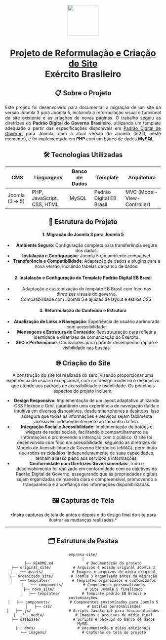 <p align="center">
<img src="https://camo.githubusercontent.com/3b58e34f4607c08fad1787cfed025ca8adae420722d089a630a89bc6e8c8f748/68747470733a2f2f692e696d6775722e636f6d2f75626c454e32682e706e67" height="100" data-canonical-src="https://i.imgur.com/ublEN2h.png" style="max-width: 100%;">


<div align="center">

<h1 tabindex="-1" class="heading-element" dir="auto">
  <a href="https://github.com/kaiogabs/project-svp-eb">Projeto de Reformulação e Criação de Site</a><br>Exército Brasileiro
</h1>


<div align="center">
  <h2>📋 Sobre o Projeto</h2>
</div>
<p align="justify">
Este projeto foi desenvolvido para documentar a migração de um site da versão Joomla 3 para Joomla 5, incluindo a reformulação visual e funcional do site existente e as criações de novas páginas. O trabalho seguiu as diretrizes do <strong>Padrão Digital do Governo Brasileiro</strong>, utilizando um template adequado a partir das especificações disponíveis em <a href="https://www.gov.br/ds/">Padrão Digital de Governo</a> para Joomla, com a atual versão do Joomla (5.2.0, neste momento), e foi implementado em <strong>PHP</strong> com um banco de dados <strong>MySQL</strong>.
</p>

<div align="center">

<h2> 🛠 Tecnologias Utilizadas</h2>

| CMS                | Linguagens                | Banco de Dados | Template                  | Arquitetura                |
|--------------------|---------------------------|----------------|---------------------------|-----------------------------|
| Joomla (3 ➔ 5)     | PHP, JavaScript, CSS, HTML | MySQL          | Padrão Digital EB Brasil   | MVC (Model-View-Controller) |

</div>

<h2> 📁 Estrutura do Projeto</h2>

#### 1. Migração do Joomla 3 para Joomla 5
   - **Ambiente Seguro**: Configuração completa para transferência segura dos dados.
   - **Instalação e Configuração**: Joomla 5 em ambiente compatível.
   - **Transferência e Compatibilidade**: Adaptação de dados e plugins para a nova versão, incluindo tabelas de banco de dados.

#### 2. Instalação e Configuração do Template Padrão Digital EB Brasil
   - Adaptação e customização do template EB Brasil com foco nas diretrizes visuais do governo.
   - Compatibilidade com Joomla 5 e ajustes de layout e estilos CSS.

#### 3. Reformulação do Conteúdo e Estrutura
   - **Atualização de Links e Navegação**: Experiência de usuário aprimorada com acessibilidade.
   - **Mensagens e Estrutura de Conteúdo**: Reestruturação para refletir a identidade e diretrizes de comunicação do Exército.
   - **SEO e Performance**: Otimizações para garantir desempenho rápido e visibilidade nas buscas.

<h2> 🌐 Criação do Site</h2>

A construção do site foi realizada do zero, visando proporcionar uma experiência de usuário excepcional, com um design moderno e responsivo que atende aos padrões de acessibilidade e usabilidade. Os principais aspectos do projeto incluem:

- **Design Responsivo**: Implementação de um layout adaptativo utilizando CSS Flexbox e Grid, garantindo uma experiência de navegação fluida e intuitiva em diversos dispositivos, desde smartphones a desktops. Isso assegura que todas as informações e serviços sejam facilmente acessíveis independentemente do tamanho da tela.
- **Integração Social e Acessibilidade**: Implementação de botões e widgets de redes sociais, facilitando o compartilhamento de informações e promovendo a interação com o público. O site foi desenvolvido com foco em acessibilidade, seguindo as diretrizes do Modelo de Acessibilidade de Governo Eletrônico (eMAG), permitindo que todos os cidadãos, independentemente de suas capacidades, tenham acesso pleno aos serviços e informações.
- **Conformidade com Diretrizes Governamentais**: Todo o desenvolvimento foi realizado em conformidade com os objetivos do Padrão Digital de Governo, assegurando que as propriedades digitais sejam organizadas de maneira clara e compreensível, promovendo a transparência e a confiança nas informações disponibilizadas.

<h2> 🖼 Capturas de Tela</h2>
*Insira capturas de tela do antes e depois e do design final do site para ilustrar as mudanças realizadas.*

---

<h2> 🗂 Estrutura de Pastas</h2>

```plaintext
empresa-site/
│
├── README.md               # Documentação do projeto
├── original_site/          # Arquivos e estado original Joomla 3
│   └── assets/             # Imagens e arquivos de mídia original
├── organizado_site/        # Joomla 3 organizado antes da migração
│   ├── templates/          # Templates organizados e customizados
│   └── components/         # Componentes personalizados
├── novo_site/              # Site Joomla 5 finalizado
│   ├── templates/          # Template padrão EB Brasil e customizações
│   ├── components/         # Componentes customizados para Joomla 5
│   ├── css/                # Estilos personalizados
│   ├── js/                 # Scripts JavaScript para funcionalidades
│   └── media/              # Imagens e arquivos de mídia final
├── database/               # Scripts e backups do banco de dados MySQL
├── docs/                   # Documentação e guias adicionais
└── imagens/                # Capturas de tela do projeto
